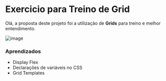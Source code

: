 # Exercicio para Treino de Grid

Olá, a proposta deste projeto foi a utilização de **Grids** para treino e melhor entendimento.

![image](https://user-images.githubusercontent.com/88783501/185641654-b7aeb7d6-5584-4df4-a3da-ec44b7a68ce1.png)


### Aprendizados
- Display Flex
- Declarações de variáveis no CSS
- Grid Templates
